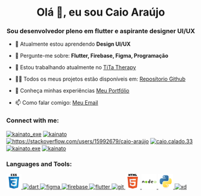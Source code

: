 <h1 align="center">Olá 👋, eu sou Caio Araújo</h1>
<h3 align="center">Sou desenvolvedor pleno em flutter e aspirante designer UI/UX</h3>

- 🌱 Atualmente estou aprendendo **Design UI/UX**

- 💬 Pergunte-me sobre: **Flutter, Firebase, Figma, Programação**

- 🔭 Estou trabalhando atualmente no [TiTa Therapy](https://github.com/Team-TiTa-Therapy)

- 👨‍💻 Todos os meus projetos estão disponíveis em: [Reposítorio Github](https://github.com/Kainato?tab=repositories)

- 📄 Conheça minhas experiências [Meu Portfólio](https://kainato.my.canva.site/portfolio)

- 📫 Como falar comigo: [Meu Email](mailto:caiocaladaraujo@gmail.com)

<h3 align="left">Connect with me:</h3>
<p align="left">
<a href="https://twitter.com/kainato_exe" target="blank"><img align="center" src="https://raw.githubusercontent.com/rahuldkjain/github-profile-readme-generator/master/src/images/icons/Social/twitter.svg" alt="kainato_exe" height="30" width="40" /></a>
<a href="https://linkedin.com/in/kainato" target="blank"><img align="center" src="https://raw.githubusercontent.com/rahuldkjain/github-profile-readme-generator/master/src/images/icons/Social/linked-in-alt.svg" alt="kainato" height="30" width="40" /></a>
<a href="https://stackoverflow.com/users/15992679/caio-araújo" target="blank"><img align="center" src="https://raw.githubusercontent.com/rahuldkjain/github-profile-readme-generator/master/src/images/icons/Social/stack-overflow.svg" alt="https://stackoverflow.com/users/15992679/caio-araújo" height="30" width="40" /></a>
<a href="https://fb.com/caio.calado.33" target="blank"><img align="center" src="https://raw.githubusercontent.com/rahuldkjain/github-profile-readme-generator/master/src/images/icons/Social/facebook.svg" alt="caio.calado.33" height="30" width="40" /></a>
<a href="https://instagram.com/kainato.exe" target="blank"><img align="center" src="https://raw.githubusercontent.com/rahuldkjain/github-profile-readme-generator/master/src/images/icons/Social/instagram.svg" alt="kainato.exe" height="30" width="40" /></a>
<a href="https://discord.gg/kainato" target="blank"><img align="center" src="https://raw.githubusercontent.com/rahuldkjain/github-profile-readme-generator/master/src/images/icons/Social/discord.svg" alt="kainato" height="30" width="40" /></a>
</p>

<h3 align="left">Languages and Tools:</h3>
<p align="left"> <a href="https://www.w3schools.com/css/" target="_blank" rel="noreferrer"> <img src="https://raw.githubusercontent.com/devicons/devicon/master/icons/css3/css3-original-wordmark.svg" alt="css3" width="40" height="40"/> </a> <a href="https://dart.dev" target="_blank" rel="noreferrer"> <img src="https://www.vectorlogo.zone/logos/dartlang/dartlang-icon.svg" alt="dart" width="40" height="40"/> </a> <a href="https://www.figma.com/" target="_blank" rel="noreferrer"> <img src="https://www.vectorlogo.zone/logos/figma/figma-icon.svg" alt="figma" width="40" height="40"/> </a> <a href="https://firebase.google.com/" target="_blank" rel="noreferrer"> <img src="https://www.vectorlogo.zone/logos/firebase/firebase-icon.svg" alt="firebase" width="40" height="40"/> </a> <a href="https://flutter.dev" target="_blank" rel="noreferrer"> <img src="https://www.vectorlogo.zone/logos/flutterio/flutterio-icon.svg" alt="flutter" width="40" height="40"/> </a> <a href="https://git-scm.com/" target="_blank" rel="noreferrer"> <img src="https://www.vectorlogo.zone/logos/git-scm/git-scm-icon.svg" alt="git" width="40" height="40"/> </a> <a href="https://www.w3.org/html/" target="_blank" rel="noreferrer"> <img src="https://raw.githubusercontent.com/devicons/devicon/master/icons/html5/html5-original-wordmark.svg" alt="html5" width="40" height="40"/> </a>  <a href="https://nodejs.org" target="_blank" rel="noreferrer"> <img src="https://raw.githubusercontent.com/devicons/devicon/master/icons/nodejs/nodejs-original-wordmark.svg" alt="nodejs" width="40" height="40"/> </a> <a href="https://www.python.org" target="_blank" rel="noreferrer"> <img src="https://raw.githubusercontent.com/devicons/devicon/master/icons/python/python-original.svg" alt="python" width="40" height="40"/> </a> <a href="https://www.adobe.com/products/xd.html" target="_blank" rel="noreferrer"> <img src="https://cdn.worldvectorlogo.com/logos/adobe-xd.svg" alt="xd" width="40" height="40"/> </a> </p>
